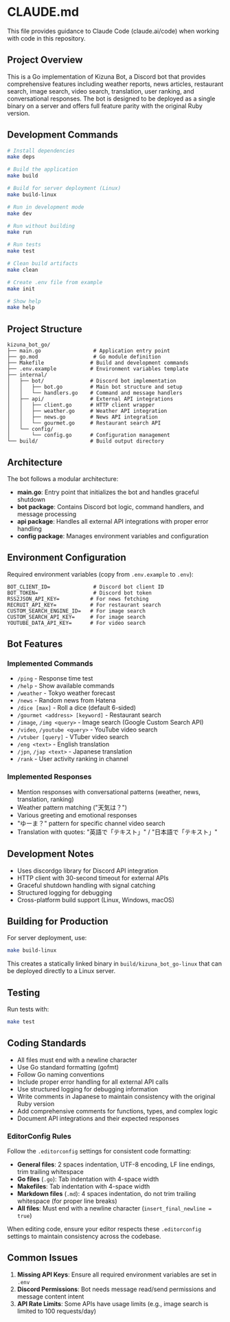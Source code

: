 # CLAUDE.md

This file provides guidance to Claude Code (claude.ai/code) when working with code in this repository.

## Project Overview

This is a Go implementation of Kizuna Bot, a Discord bot that provides comprehensive features including weather reports, news articles, restaurant search, image search, video search, translation, user ranking, and conversational responses. The bot is designed to be deployed as a single binary on a server and offers full feature parity with the original Ruby version.

## Development Commands

```bash
# Install dependencies
make deps

# Build the application
make build

# Build for server deployment (Linux)
make build-linux

# Run in development mode
make dev

# Run without building
make run

# Run tests
make test

# Clean build artifacts
make clean

# Create .env file from example
make init

# Show help
make help
```

## Project Structure

```
kizuna_bot_go/
├── main.go                 # Application entry point
├── go.mod                  # Go module definition
├── Makefile               # Build and development commands
├── .env.example           # Environment variables template
├── internal/
│   ├── bot/               # Discord bot implementation
│   │   ├── bot.go         # Main bot structure and setup
│   │   └── handlers.go    # Command and message handlers
│   ├── api/               # External API integrations
│   │   ├── client.go      # HTTP client wrapper
│   │   ├── weather.go     # Weather API integration
│   │   ├── news.go        # News API integration
│   │   └── gourmet.go     # Restaurant search API
│   └── config/
│       └── config.go      # Configuration management
└── build/                 # Build output directory
```

## Architecture

The bot follows a modular architecture:

- **main.go**: Entry point that initializes the bot and handles graceful shutdown
- **bot package**: Contains Discord bot logic, command handlers, and message processing
- **api package**: Handles all external API integrations with proper error handling
- **config package**: Manages environment variables and configuration

## Environment Configuration

Required environment variables (copy from `.env.example` to `.env`):

```
BOT_CLIENT_ID=              # Discord bot client ID
BOT_TOKEN=                  # Discord bot token
RSS2JSON_API_KEY=          # For news fetching
RECRUIT_API_KEY=           # For restaurant search
CUSTOM_SEARCH_ENGINE_ID=   # For image search
CUSTOM_SEARCH_API_KEY=     # For image search
YOUTUBE_DATA_API_KEY=      # For video search
```

## Bot Features

### Implemented Commands
- `/ping` - Response time test
- `/help` - Show available commands
- `/weather` - Tokyo weather forecast
- `/news` - Random news from Hatena
- `/dice [max]` - Roll a dice (default 6-sided)
- `/gourmet <address> [keyword]` - Restaurant search
- `/image`, `/img <query>` - Image search (Google Custom Search API)
- `/video`, `/youtube <query>` - YouTube video search
- `/vtuber [query]` - VTuber video search
- `/eng <text>` - English translation
- `/jpn`, `/jap <text>` - Japanese translation
- `/rank` - User activity ranking in channel

### Implemented Responses
- Mention responses with conversational patterns (weather, news, translation, ranking)
- Weather pattern matching ("天気は？")
- Various greeting and emotional responses
- "ゆーま？" pattern for specific channel video search
- Translation with quotes: "英語で「テキスト」" / "日本語で「テキスト」"

## Development Notes

- Uses discordgo library for Discord API integration
- HTTP client with 30-second timeout for external APIs
- Graceful shutdown handling with signal catching
- Structured logging for debugging
- Cross-platform build support (Linux, Windows, macOS)

## Building for Production

For server deployment, use:

```bash
make build-linux
```

This creates a statically linked binary in `build/kizuna_bot_go-linux` that can be deployed directly to a Linux server.

## Testing

Run tests with:

```bash
make test
```

## Coding Standards

- All files must end with a newline character
- Use Go standard formatting (gofmt)
- Follow Go naming conventions
- Include proper error handling for all external API calls
- Use structured logging for debugging information
- Write comments in Japanese to maintain consistency with the original Ruby version
- Add comprehensive comments for functions, types, and complex logic
- Document API integrations and their expected responses

### EditorConfig Rules

Follow the `.editorconfig` settings for consistent code formatting:

- **General files**: 2 spaces indentation, UTF-8 encoding, LF line endings, trim trailing whitespace
- **Go files** (`.go`): Tab indentation with 4-space width
- **Makefiles**: Tab indentation with 4-space width  
- **Markdown files** (`.md`): 4 spaces indentation, do not trim trailing whitespace (for proper line breaks)
- **All files**: Must end with a newline character (`insert_final_newline = true`)

When editing code, ensure your editor respects these `.editorconfig` settings to maintain consistency across the codebase.

## Common Issues

1. **Missing API Keys**: Ensure all required environment variables are set in `.env`
2. **Discord Permissions**: Bot needs message read/send permissions and message content intent
3. **API Rate Limits**: Some APIs have usage limits (e.g., image search is limited to 100 requests/day)
